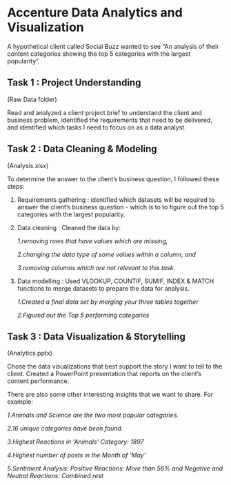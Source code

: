 # Accenture Data Analytics and Visualization

A hypothetical client called Social Buzz wanted to see “An analysis of their content categories showing the top 5 categories with the largest popularity”.

## Task 1 : Project Understanding
(Raw Data folder)

Read and analyzed a client project brief to understand the client and business problem, identified the requirements that need to be delivered, and identified which tasks I need to focus on as a data analyst.
 
## Task 2 : Data Cleaning & Modeling
(Analysis.xlsx)

To determine the answer to the client’s business question, I followed these steps:

1. Requirements gathering : identified which datasets will be required to answer the client’s business question - which is to to figure out the top 5 categories with the largest popularity.

2. Data cleaning : Cleaned the data by:

   *1.removing rows that have values which are missing,*
   
   *2.changing the data type of some values within a column, and*
   
   *3.removing columns which are not relevant to this task.*
   
3. Data modelling : Used VLOOKUP, COUNTIF, SUMIF, INDEX & MATCH functions to merge datasets to prepare the data for analysis.

   *1.Created a final data set by merging your three tables together*
   
   *2.Figured out the Top 5 performing categories*

## Task 3 : Data Visualization & Storytelling   
(Analytics.pptx)

Chose the data visualizations that best support the story I want to tell to the client. Created a PowerPoint presentation that reports on the client’s content performance.

There are also some other interesting insights that we want to share. For example:

 *1.Animals and Science are the two most popular categories.*
 
 *2.16 unique categories have been found.*
 
 *3.Highest Reactions in 'Animals' Category: 1897*
 
 *4.Highest number of posts in the Month of ‘May’*
 
 *5.Sentiment Analysis: Positive Reactions: More than 56% and Negative and Neutral Reactions: Combined rest*
